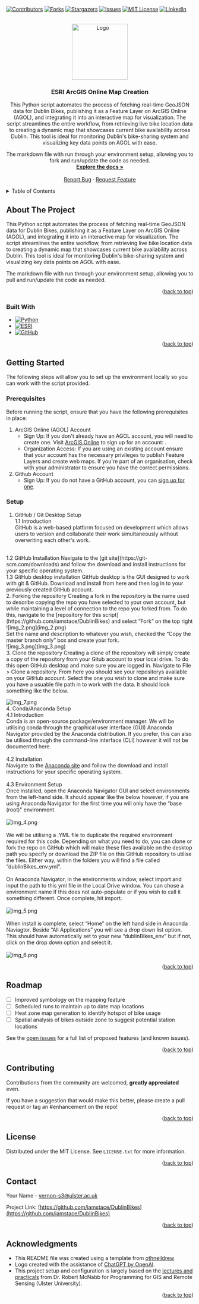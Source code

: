 <a id="readme-top"></a>

<!-- PROJECT SHIELDS -->

[![Contributors][contributors-shield]][contributors-url]
[![Forks][forks-shield]][forks-url]
[![Stargazers][stars-shield]][stars-url]
[![Issues][issues-shield]][issues-url]
[![MIT License][license-shield]][license-url]
[![LinkedIn][linkedin-shield]][linkedin-url]



<!-- PROJECT LOGO -->
<br />
<div align="center">
  <a href="https://github.com/iamstace/DublinBikes">
    <img src="images/logo.png" alt="Logo" width="150" height="150">
  </a>

<h3 align="center">ESRI ArcGIS Online Map Creation</h3>

  <p align="center">
    This Python script automates the process of fetching real-time GeoJSON data for Dublin Bikes, publishing it as a Feature Layer on ArcGIS Online (AGOL), and integrating it into an interactive map for visualization. The script streamlines the entire workflow, from retrieving live bike location data to creating a dynamic map that showcases current bike availability across Dublin. This tool is ideal for monitoring Dublin's bike-sharing system and visualizing key data points on AGOL with ease.
    
The markdown file with run through your environment setup, allowing you to fork and run/update the code as needed.
    <br />
    <a href="https://github.com/iamstace/DublinBikes"><strong>Explore the docs »</strong></a>
    <br />
    <br />
    <a href="https://github.com/iamstace/DublinBikes/issues/new?labels=bug&template=bug-report---.md">Report Bug</a>
    ·
    <a href="https://github.com/iamstace/DublinBikes/issues/new?labels=enhancement&template=feature-request---.md">Request Feature</a>
  </p>
</div>



<!-- TABLE OF CONTENTS -->
<details>
  <summary>Table of Contents</summary>
  <ol>
    <li>
      <a href="#about-the-project">About The Project</a>
    </li>
    <li>
      <a href="#getting-started">Getting Started</a>
      <ul>
        <li><a href="#prerequisites">Prerequisities</a></li>
        <li><a href="#setup">Setup</a></li>
      </ul>
    </li>
    <li><a href="#roadmap">Roadmap</a></li>
    <li><a href="#contributing">Contributing</a></li>
    <li><a href="#license">License</a></li>
    <li><a href="#contact">Contact</a></li>
    <li><a href="#acknowledgments">Acknowledgments</a></li>
  </ol>
</details>



<!-- ABOUT THE PROJECT -->
## About The Project

 This Python script automates the process of fetching real-time GeoJSON data for Dublin Bikes, publishing it as a Feature Layer on ArcGIS Online (AGOL), and integrating it into an interactive map for visualization. The script streamlines the entire workflow, from retrieving live bike location data to creating a dynamic map that showcases current bike availability across Dublin. This tool is ideal for monitoring Dublin's bike-sharing system and visualizing key data points on AGOL with ease.
    
The markdown file with run through your environment setup, allowing you to pull and run/update the code as needed.

<p align="right">(<a href="#readme-top">back to top</a>)</p>



### Built With

* [![Python][Python]][Python-url]
* [![ESRI][Esri]][Esri-url]
* [![GitHub][GitHub]][GitHub-url]

<p align="right">(<a href="#readme-top">back to top</a>)</p>


<!-- GETTING STARTED -->
## Getting Started

The following steps will allow you to set up the environment locally so you can work with the script provided.

### Prerequisites

Before running the script, ensure that you have the following prerequisites in place:
1. ArcGIS Online (AGOL) Account
   * Sign Up: If you don't already have an AGOL account, you will need to create one. Visit [ArcGIS Online](https://www.arcgis.com/sharing/rest/oauth2/signup?client_id=arcgisonline&redirect_uri=http://www.arcgis.com&response_type=token) to sign up for an account: .
   * Organization Access: If you are using an existing account ensure that your account has the necessary privileges to publish Feature Layers and create web maps. If you're part of an organisation, check with your administrator to ensure you have the correct permissions.
2. Github Account
   * Sign Up: If you do not have a GitHub account, you can [sign up for one](https://github.com/). 

    
### Setup
1. GitHub / Git Desktop Setup  
1.1 Introduction  
GitHub is a web-based platform focused on development which allows users to version and collaborate their work simultaneously without overwriting each other's work.  
<br>
1.2 GitHub Installation  
Navigate to the [git site](https://git-scm.com/downloads) and follow the download and install instructions for your specific operating system.  
<br>
1.3 GitHub desktop installation  
GitHub desktop is the GUI designed to work with git & GitHub. Download and install from here and then log in to your previously created GitHub account.  
<br>
2. Forking the repository   
Creating a fork in the repository is the name used to describe copying the repo you have selected to your own account, but while maintaining a level of connection to the repo you forked from. To do this, navigate to the [repository for this script](https://github.com/iamstace/DublinBikes) and select “Fork” on the top right  
<br>
![img_2.png](img_2.png)  
<br>
Set the name and description to whatever you wish, checked the “Copy the master branch only” box and create your fork.  
<br>
![img_3.png](img_3.png)  
<br>
3. Clone the repository  
Creating a clone of the repository will simply create a copy of the repository from your Gitub account to your local drive. To do this open GitHub desktop and make sure you are logged in. Navigate to File > Clone a repository. From here you should see your repositorys available on your GitHub account. Select the one you wish to clone and make sure you have a usuable file path in to work with the data. It should look something like the below.  

![img_7.png](img_7.png)
<br>
4. Conda/Anaconda Setup  
4.1 Introduction  
Conda is an open-source package/environment manager. We will be utilising conda through the graphical user interface (GUI) Anaconda Navigator provided by the Anaconda distribution. If you prefer, this can also be utilised through the command-line interface (CLI) however it will not be documented here.  
<br>
4.2 Installation  
Navigate to the [Anaconda site](https://docs.anaconda.com/anaconda/install/) and follow the download and install instructions for your specific operating system.  
<br>
4.3 Environment Setup  
Once installed, open the Anaconda Navigator GUI and select environments from the left-hand side. It should appear like the below however, if you are using Anaconda Navigator for the first time you will only have the “base (root)” environment.  
<br>
![img_4.png](img_4.png)  
<br>
We will be utilising a .YML file to duplicate the required environment required for this code. Depending on what you need to do, you can clone or fork the repo on GitHub which will make these files available on the desktop path you specify or download the ZIP file on this GitHub repository to utilise the files. Either way, within the folders you will find a file called “dublinBikes_env.yml”.  
<br>
On Anaconda Navigator, in the environments window, select import and input the path to this yml file in the Local Drive window. You can chose a environment name if this does not auto-populate or if you wish to call it something different. Once complete, hit import.  
<br>
![img_5.png](img_5.png)  
<br>
When install is complete, select “Home” on the left hand side in Anaconda Naviagtor. Beside “All Applications” you will see a drop down list option. This should have automatically set to your new “dublinBikes_env” but if not, click on the drop down option and select it.  
<br>
![img_6.png](img_6.png)


<p align="right">(<a href="#readme-top">back to top</a>)</p>


<!-- ROADMAP -->
## Roadmap

- [ ] Improved symbology on the mapping feature
- [ ] Scheduled runs to maintain up to date map locations
- [ ] Heat zone map generation to identify hotspot of bike usage
- [ ] Spatial analysis of bikes outside zone to suggest potential station locations

See the [open issues](https://github.com/iamstace/DublinBikes/issues) for a full list of proposed features (and known issues).

<p align="right">(<a href="#readme-top">back to top</a>)</p>


<!-- CONTRIBUTING -->
## Contributing

Contributions from the community are welcomed, **greatly appreciated** even.

If you have a suggestion that would make this better, please create a pull request or tag an #enhancement on the repo!

<p align="right">(<a href="#readme-top">back to top</a>)</p>



<!-- LICENSE -->
## License

Distributed under the MIT License. See `LICENSE.txt` for more information.

<p align="right">(<a href="#readme-top">back to top</a>)</p>



<!-- CONTACT -->
## Contact

Your Name - vernon-s3@ulster.ac.uk

Project Link: [https://github.com/iamstace/DublinBikes](https://github.com/iamstace/DublinBikes)

<p align="right">(<a href="#readme-top">back to top</a>)</p>



<!-- ACKNOWLEDGMENTS -->
## Acknowledgments

* This README file was created using a template from [othneildrew](https://github.com/othneildrew/Best-README-Template/blob/master/BLANK_README.md)
* Logo created with the assistance of [ChatGPT by OpenAI](https://chatgpt.com/).
* This project setup and configuration is largely based on the [lectures and practicals](https://iamdonovan.github.io/teaching/egm722/setup/index.html) from Dr. Robert McNabb for Programming for GIS and Remote Sensing (Ulster University).

<p align="right">(<a href="#readme-top">back to top</a>)</p>



<!-- MARKDOWN LINKS & IMAGES -->
<!-- https://www.markdownguide.org/basic-syntax/#reference-style-links -->
[Esri-url]: https://www.esri.com/en-us/home
[Esri]: https://img.shields.io/badge/ESRI-blue?style=for-the-badge&logo=esri
[Python-url]: https://www.python.org/
[Python]: https://img.shields.io/badge/Python-yellow?style=for-the-badge&logo=python
[GitHub-url]: https://github.com/
[GitHub]: https://img.shields.io/badge/GitHub-purple?style=for-the-badge&logo=github
[contributors-shield]: https://img.shields.io/github/contributors/iamstace/DublinBikes.svg?style=for-the-badge
[contributors-url]: https://github.com/iamstace/DublinBikes/graphs/contributors
[forks-shield]: https://img.shields.io/github/forks/iamstace/DublinBikes.svg?style=for-the-badge
[forks-url]: https://github.com/iamstace/DublinBikes/network/members
[stars-shield]: https://img.shields.io/github/stars/iamstace/DublinBikes.svg?style=for-the-badge
[stars-url]: https://github.com/iamstace/DublinBikes/stargazers
[issues-shield]: https://img.shields.io/github/issues/iamstace/DublinBikes.svg?style=for-the-badge
[issues-url]: https://github.com/iamstace/DublinBikes/issues
[license-shield]: https://img.shields.io/github/license/iamstace/DublinBikes.svg?style=for-the-badge
[license-url]: https://github.com/iamstace/DublinBikes/blob/master/LICENSE.txt
[linkedin-shield]: https://img.shields.io/badge/-LinkedIn-black.svg?style=for-the-badge&logo=linkedin&colorB=555
[linkedin-url]: https://linkedin.com/in/stacey-v-a6a163126

